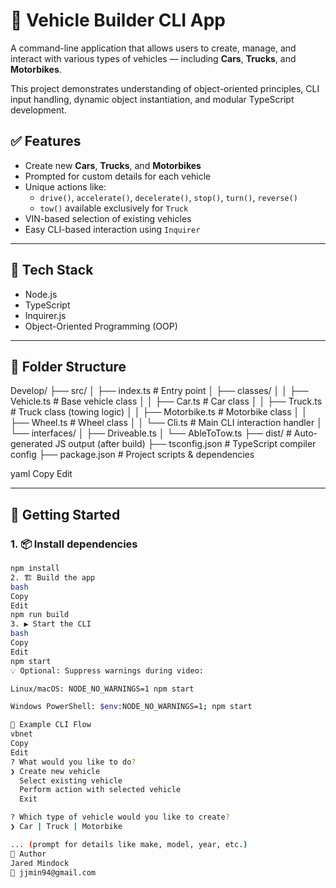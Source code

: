 # 🚗 Vehicle Builder CLI App

A command-line application that allows users to create, manage, and interact with various types of vehicles — including **Cars**, **Trucks**, and **Motorbikes**.

This project demonstrates understanding of object-oriented principles, CLI input handling, dynamic object instantiation, and modular TypeScript development.

## ✅ Features

- Create new **Cars**, **Trucks**, and **Motorbikes**
- Prompted for custom details for each vehicle
- Unique actions like:
  - `drive()`, `accelerate()`, `decelerate()`, `stop()`, `turn()`, `reverse()`
  - `tow()` available exclusively for `Truck`
- VIN-based selection of existing vehicles
- Easy CLI-based interaction using `Inquirer`

---

## 🧠 Tech Stack

- Node.js
- TypeScript
- Inquirer.js
- Object-Oriented Programming (OOP)

---

## 📁 Folder Structure

Develop/ ├── src/ │ ├── index.ts # Entry point │ ├── classes/ │ │ ├── Vehicle.ts # Base vehicle class │ │ ├── Car.ts # Car class │ │ ├── Truck.ts # Truck class (towing logic) │ │ ├── Motorbike.ts # Motorbike class │ │ ├── Wheel.ts # Wheel class │ │ └── Cli.ts # Main CLI interaction handler │ └── interfaces/ │ ├── Driveable.ts │ └── AbleToTow.ts ├── dist/ # Auto-generated JS output (after build) ├── tsconfig.json # TypeScript compiler config ├── package.json # Project scripts & dependencies

yaml
Copy
Edit

---

## 🚀 Getting Started

### 1. 📦 Install dependencies

```bash
npm install
2. 🏗 Build the app
bash
Copy
Edit
npm run build
3. ▶️ Start the CLI
bash
Copy
Edit
npm start
💡 Optional: Suppress warnings during video:

Linux/macOS: NODE_NO_WARNINGS=1 npm start

Windows PowerShell: $env:NODE_NO_WARNINGS=1; npm start

🧪 Example CLI Flow
vbnet
Copy
Edit
? What would you like to do?
❯ Create new vehicle
  Select existing vehicle
  Perform action with selected vehicle
  Exit

? Which type of vehicle would you like to create?
❯ Car | Truck | Motorbike

... (prompt for details like make, model, year, etc.)
👤 Author
Jared Mindock
📧 jjmin94@gmail.com

